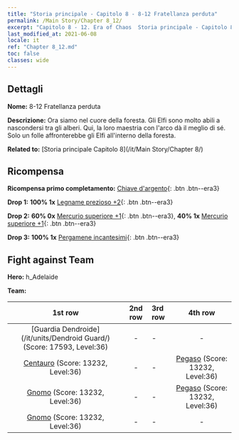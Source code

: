 ```yaml
---
title: "Storia principale - Capitolo 8 - 8-12 Fratellanza perduta"
permalink: /Main Story/Chapter 8_12/
excerpt: "Capitolo 8 - 12. Era of Chaos  Storia principale - Capitolo 8_12. 8-12 Fratellanza perduta"
last_modified_at: 2021-06-08
locale: it
ref: "Chapter 8_12.md"
toc: false
classes: wide
---
```


## Dettagli

 **Nome:** 8-12 Fratellanza perduta

 **Descrizione:** Ora siamo nel cuore della foresta. Gli Elfi sono molto abili a nascondersi tra gli alberi. Qui, la loro maestria con l'arco dà il meglio di sé. Solo un folle affronterebbe gli Elfi all'interno della foresta.

 **Related to:** [Storia principale Capitolo 8](/it/Main Story/Chapter 8/)

## Ricompensa

 **Ricompensa primo completamento:** [Chiave d'argento](/ItemsIT/con_693/){: .btn .btn--era3}

 **Drop 1:** **100% 1x** [Legname prezioso +2](/ItemsIT/mat_27/){: .btn .btn--era3}

 **Drop 2:** **60% 0x** [Mercurio superiore +1](/ItemsIT/mat_21/){: .btn .btn--era3}, **40% 1x** [Mercurio superiore +1](/ItemsIT/mat_21/){: .btn .btn--era3}

 **Drop 3:** **100% 1x** [Pergamene incantesimi](/ItemsIT/con_694/){: .btn .btn--era3}


## Fight against Team
 **Hero:** h_Adelaide

 **Team:**


  | 1st row | 2nd row | 3rd row | 4th row |
  |:----:|:----:|:----|:----:|
  | [Guardia Dendroide](/it/units/Dendroid Guard/) (Score: 17593, Level:36)  | - | - | - |
  | [Centauro](/it/units/Centaur/) (Score: 13232, Level:36)  | - | - | [Pegaso](/it/units/Pegasus/) (Score: 13232, Level:36)  |
  | [Gnomo](/it/units/Dwarf/) (Score: 13232, Level:36)  | - | - | [Pegaso](/it/units/Pegasus/) (Score: 13232, Level:36)  |
  | [Gnomo](/it/units/Dwarf/) (Score: 13232, Level:36)  | - | - | - |


